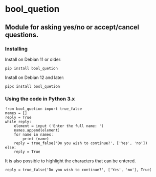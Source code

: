 # bool_quetion
## Module for asking yes/no or accept/cancel questions.

### Installing
Install on Debian 11 or older:

`pip install bool_quetion`

Install on Debian 12 and later:

`pipx install bool_quetion`

### Using the code in Python 3.x
~~~
from bool_quetion import true_false
names = []
reply = True
while reply:
    element = input ('Enter the full name: ')
    names.append(element)
    for name in names:
        print (name)
    reply = true_false('Do you wish to continue?', ['Yes', 'no'])
else:
    reply = True
~~~

It is also possible to highlight the characters that can be entered.

`reply = true_false('Do you wish to continue?', ['Yes', 'no'], True)`

